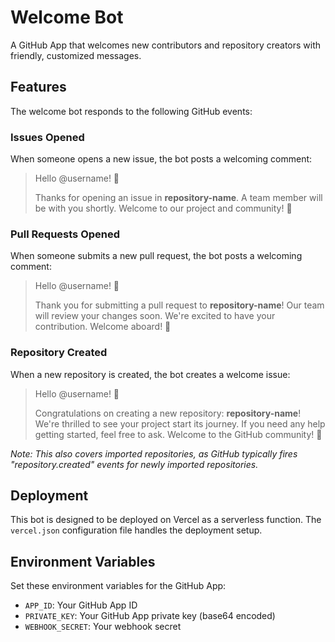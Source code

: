 # Welcome Bot

A GitHub App that welcomes new contributors and repository creators with friendly, customized messages.

## Features

The welcome bot responds to the following GitHub events:

### Issues Opened
When someone opens a new issue, the bot posts a welcoming comment:
> Hello @username! 👋
>
> Thanks for opening an issue in **repository-name**. A team member will be with you shortly.
> Welcome to our project and community! 🎉

### Pull Requests Opened  
When someone submits a new pull request, the bot posts a welcoming comment:
> Hello @username! 👋
>
> Thank you for submitting a pull request to **repository-name**! Our team will review your changes soon.
> We're excited to have your contribution. Welcome aboard! 🚀

### Repository Created
When a new repository is created, the bot creates a welcome issue:
> Hello @username! 👋
>
> Congratulations on creating a new repository: **repository-name**!
> We're thrilled to see your project start its journey. If you need any help getting started, feel free to ask.
> Welcome to the GitHub community! 🌟

*Note: This also covers imported repositories, as GitHub typically fires "repository.created" events for newly imported repositories.*

## Deployment

This bot is designed to be deployed on Vercel as a serverless function. The `vercel.json` configuration file handles the deployment setup.

## Environment Variables

Set these environment variables for the GitHub App:
- `APP_ID`: Your GitHub App ID
- `PRIVATE_KEY`: Your GitHub App private key (base64 encoded)
- `WEBHOOK_SECRET`: Your webhook secret
